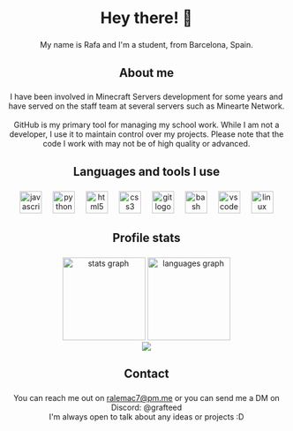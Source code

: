 <h1 align="center">Hey there! 👋</h1>

###

<p align="center">My name is Rafa and I'm a student, from Barcelona, Spain.</p>

###

<h2 align="center">About me</h2>

###

<p align="center">I have been involved in Minecraft Servers development for some years and have served on the staff team at several servers such as Minearte Network.<br><br>GitHub is my primary tool for managing my school work. While I am not a developer, I use it to maintain control over my projects. Please note that the code I work with may not be of high quality or advanced.</p>

###

<h2 align="center">Languages and tools I use</h2>

###

<div align="center">
  <img src="https://skillicons.dev/icons?i=js" height="40" alt="javascript logo"  />
  <img width="12" />
  <img src="https://skillicons.dev/icons?i=py" height="40" alt="python logo"  />
  <img width="12" />
  <img src="https://skillicons.dev/icons?i=html" height="40" alt="html5 logo"  />
  <img width="12" />
  <img src="https://skillicons.dev/icons?i=css" height="40" alt="css3 logo"  />
  <img width="12" />
  <img src="https://skillicons.dev/icons?i=git" height="40" alt="git logo"  />
  <img width="12" />
  <img src="https://skillicons.dev/icons?i=bash" height="40" alt="bash logo"  />
  <img width="12" />
  <img src="https://skillicons.dev/icons?i=vscode" height="40" alt="vscode logo"  />
  <img width="12" />
  <img src="https://skillicons.dev/icons?i=linux" height="40" alt="linux logo"  />
</div>

###

<h2 align="center">Profile stats</h2>

###

<div align="center">
  <img src="https://github-readme-stats.vercel.app/api?username=ralemac7&hide_title=false&hide_rank=false&show_icons=true&include_all_commits=true&count_private=true&disable_animations=false&theme=tokyonight&locale=en&hide_border=false&order=1" height="150" alt="stats graph"  />
  <img src="https://github-readme-stats.vercel.app/api/top-langs?username=ralemac7&locale=en&hide_title=false&layout=compact&card_width=320&langs_count=5&theme=tokyonight&hide_border=false&order=2" height="150" alt="languages graph"  />
</div>
<div align="center"><img src="https://komarev.com/ghpvc/?username=ralemac7&color=blueviolet"/></div>

###

<h2 align="center">Contact</h2>

###

<p align="center">You can reach me out on <a href="mailto:ralemac7@pm.me">ralemac7@pm.me</a> or you can send me a DM on Discord: @grafteed<br>I'm always open to talk about any ideas or projects :D</p>

###
